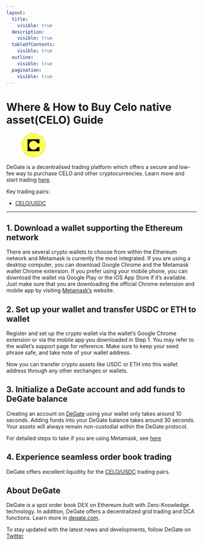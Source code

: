 ```yaml
---
layout:
  title:
    visible: true
  description:
    visible: true
  tableOfContents:
    visible: true
  outline:
    visible: true
  pagination:
    visible: true
---
```


# Where & How to Buy Celo native asset(CELO) Guide

<figure><img src="../.gitbook/assets/celo_0x3294395e62f4eb6af3f1fcf89f5602d90fb3ef691715159055024.jpg" alt="CELO" width="64" style="border-radius: 50%;"><figcaption></figcaption></figure>

DeGate is a decentralised trading platform which offers a secure and low-fee way to purchase CELO and other cryptocurrencies. Learn more and start trading [here](https://app.degate.com/trade/USDC/0x3294395e62f4eb6af3f1fcf89f5602d90fb3ef69?utm_source=howtobuy).&#x20;

Key trading pairs:

* [CELO/USDC](https://app.degate.com/trade/USDC/0x3294395e62f4eb6af3f1fcf89f5602d90fb3ef69?utm_source=howtobuy)

***

## 1. Download a wallet supporting the Ethereum network

There are several crypto wallets to choose from within the Ethereum network and Metamask is currently the most integrated. If you are using a desktop computer, you can download Google Chrome and the Metamask wallet Chrome extension. If you prefer using your mobile phone, you can download the wallet via Google Play or the iOS App Store if it’s available. Just make sure that you are downloading the official Chrome extension and mobile app by visiting [Metamask’s](https://metamask.io/) website.

## 2. Set up your wallet and transfer USDC or ETH to wallet

Register and set up the crypto wallet via the wallet’s Google Chrome extension or via the mobile app you downloaded in Step 1. You may refer to the wallet’s support page for reference. Make sure to keep your seed phrase safe, and take note of your wallet address.&#x20;

Now you can transfer crypto assets like USDC or ETH into this wallet address through any other exchanges or wallets.

## 3. Initialize a DeGate account and add funds to DeGate balance

Creating an account on [DeGate](https://app.degate.com/?utm_source=CELO_howtobuy) using your wallet only takes around 10 seconds. Adding funds into your DeGate balance takes around 30 seconds. Your assets will always remain non-custodial within the DeGate protocol.

For detailed steps to take if you are using Metamask, see [here](https://docs.degate.com/v/product_en/main-features/wallet-connectivity/metamask)

## 4. Experience seamless order book trading

DeGate offers excellent liquidity for the [CELO/USDC](https://app.degate.com/trade/USDC/0x3294395e62f4eb6af3f1fcf89f5602d90fb3ef69?utm_source=howtobuy) trading pairs.&#x20;

## About DeGate

DeGate is a spot order book DEX on Ethereum built with Zero-Knowledge technology. In addition, DeGate offers a decentralized grid trading and DCA functions.  Learn more in [degate.com](https://degate.com/?utm_source=CELO_howtobuy).

To stay updated with the latest news and developments, follow DeGate on [Twitter](https://twitter.com/degatedex).
